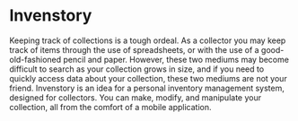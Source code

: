 # Invenstory
Keeping track of collections is a tough ordeal. As a collector you may keep track of items through the use of spreadsheets, or with the use of a good-old-fashioned pencil and paper. However, these two mediums may become difficult to search as your collection grows in size, and if you need to quickly access data about your collection, these two mediums are not your friend. Invenstory is an idea for a personal inventory management system, designed for collectors. You can make, modify, and manipulate your collection, all from the comfort of a mobile application.
